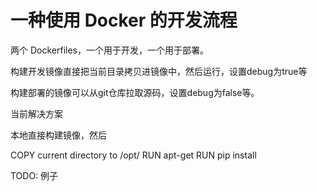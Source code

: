 # 一种使用 Docker 的开发流程

<!--
ID: b0942704-f21e-4fa6-a582-e45c6ea4abc9
Status: draft
Date: 2018-06-16T18:15:00
Modified: 2020-05-16T11:40:18
wp_id: 518
-->

两个 Dockerfiles，一个用于开发，一个用于部署。

构建开发镜像直接把当前目录拷贝进镜像中，然后运行，设置debug为true等

构建部署的镜像可以从git仓库拉取源码，设置debug为false等。

当前解决方案

本地直接构建镜像，然后

COPY current directory to /opt/
RUN apt-get
RUN pip install

TODO: 例子